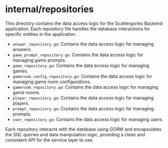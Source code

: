 # internal/repositories

This directory contains the data access logic for the Scattergories Backend application. Each repository file handles the database interactions for specific entities in the application.

- `answer_repository.go`: Contains the data access logic for managing answers.
- `game_prompt_repository.go`: Contains the data access logic for managing game prompts.
- `game_repository.go`: Contains the data access logic for managing games.
- `gameroom_config_repository.go`: Contains the data access logic for managing game room configurations.
- `gameroom_repository.go`: Contains the data access logic for managing game rooms.
- `player_repository.go`: Contains the data access logic for managing players.
- `prompt_repository.go`: Contains the data access logic for managing prompts.
- `user_repository.go`: Contains the data access logic for managing users.

Each repository interacts with the database using GORM and encapsulates the SQL queries and data manipulation logic, providing a clean and consistent API for the service layer to use.

